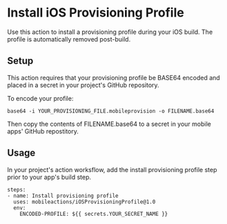 # Install iOS Provisioning Profile

Use this action to install a provisioning profile during your iOS build. The profile is automatically removed post-build.

## Setup

This action requires that your provisioning profile be BASE64 encoded and placed in a secret in your project's GitHub repository.

To encode your profile:

```
base64 -i YOUR_PROVISIONING_FILE.mobileprovision -o FILENAME.base64
```

Then copy the contents of FILENAME.base64 to a secret in your mobile apps' GitHub repostitory. 

## Usage

In your project's action worksflow, add the install provisioning profile step prior to your app's build step.

```
steps:
- name: Install provisioning profile
  uses: mobileactions/iOSProvisioningProfile@1.0
  env:
    ENCODED-PROFILE: ${{ secrets.YOUR_SECRET_NAME }}
```

